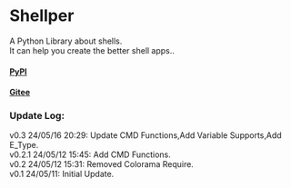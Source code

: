 # Shellper

A Python Library about shells.
<br>It can help you create the better shell apps..

#### [PyPI](https://pypi.org/project/Shellper)

#### [Gitee](https://gitee.com/ShawnMerry/Shellper)

### Update Log:<br>

v0.3 24/05/16 20:29: Update CMD Functions,Add Variable Supports,Add E_Type.<br>
v0.2.1 24/05/12 15:45: Add CMD Functions.<br>
v0.2 24/05/12 15:31: Removed Colorama Require.<br>
v0.1 24/05/11: Initial Update.